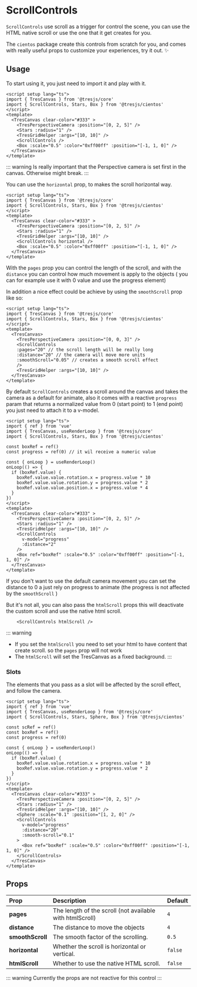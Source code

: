 # ScrollControls

<DocsDemo>
  <ScrollControlsDemo />
</DocsDemo>

`ScrollControls` use scroll as a trigger for control the scene, you can use the HTML native scroll or use the one that it get creates for you.

The `cientos` package create this controls from scratch for you, and comes with really useful props to customize your experiences, try it out. ✨

## Usage

To start using it, you just need to import it and play with it.

```vue{10}
<script setup lang="ts">
import { TresCanvas } from '@tresjs/core'
import { ScrollControls, Stars, Box } from '@tresjs/cientos'
</script>
<template>
  <TresCanvas clear-color="#333" >
    <TresPerspectiveCamera :position="[0, 2, 5]" />
    <Stars :radius="1" />
    <TresGridHelper :args="[10, 10]" />
    <ScrollControls />
    <Box :scale="0.5" :color="0xff00ff" :position="[-1, 1, 0]" />
  </TresCanvas>
</template>
```

::: warning
Is really important that the Perspective camera is set first in the canvas. Otherwise might break.
:::

You can use the `horizontal` prop, to makes the scroll horizontal way.

<DocsDemo>
  <ScrollControlsHorizontalDemo />
</DocsDemo>

```vue{4}
<script setup lang="ts">
import { TresCanvas } from '@tresjs/core'
import { ScrollControls, Stars, Box } from '@tresjs/cientos'
</script>
<template>
  <TresCanvas clear-color="#333" >
    <TresPerspectiveCamera :position="[0, 2, 5]" />
    <Stars :radius="1" />
    <TresGridHelper :args="[10, 10]" />
    <ScrollControls horizontal />
    <Box :scale="0.5" :color="0xff00ff" :position="[-1, 1, 0]" />
  </TresCanvas>
</template>
```

With the `pages` prop you can control the length of the scroll, and with the `distance` you can control how much movement is apply to the objects ( you can for example use it with 0 value and use the progress element)

In addition a nice effect could be achieve by using the `smoothScroll` prop like so:
<DocsDemo>
  <ScrollControlsPagesDemo />
</DocsDemo>

```vue{8-11}
<script setup lang="ts">
import { TresCanvas } from '@tresjs/core'
import { ScrollControls, Stars, Box } from '@tresjs/cientos'
</script>
<template>
  <TresCanvas>
    <TresPerspectiveCamera :position="[0, 0, 3]" />
    <ScrollControls
    :pages="20" // the scroll length will be really long
    :distance="20" // the camera will move more units
    :smoothScroll="0.05" // creates a smooth scroll effect
    />
    <TresGridHelper :args="[10, 10]" />
  </TresCanvas>
</template>
```

By default `ScrollControls` creates a scroll around the canvas and takes the camera as a default for animate, also it comes with a reactive `progress` param that returns a normalized value from 0 (start point) to 1 (end point) you just need to attach it to a v-model.

<DocsDemo>
  <ScrollControlsProgressDemo />
</DocsDemo>

```vue{7,24-25}
<script setup lang="ts">
import { ref } from 'vue'
import { TresCanvas, useRenderLoop } from '@tresjs/core'
import { ScrollControls, Stars, Box } from '@tresjs/cientos'

const boxRef = ref()
const progress = ref(0) // it wil receive a numeric value

const { onLoop } = useRenderLoop()
onLoop(() => {
  if (boxRef.value) {
    boxRef.value.value.rotation.x = progress.value * 10
    boxRef.value.value.rotation.y = progress.value * 2
    boxRef.value.value.position.x = progress.value * 4
  }
})
</script>
<template>
  <TresCanvas clear-color="#333" >
    <TresPerspectiveCamera :position="[0, 2, 5]" />
    <Stars :radius="1" />
    <TresGridHelper :args="[10, 10]" />
    <ScrollControls
      v-model="progress"
      :distance="2"
    />
    <Box ref="boxRef" :scale="0.5" :color="0xff00ff" :position="[-1, 1, 0]" />
  </TresCanvas>
</template>
```

If you don't want to use the default camera movement you can set the distance to 0 a just rely on progress to animate (the progress is not affected by the `smoothScroll` )

<DocsDemo>
  <ScrollControlsProgressCameraDemo />
</DocsDemo>

But it's not all, you can also pass the `htmlScroll` props this will deactivate the custom scroll and use the native html scroll.

```vue{1}
    <ScrollControls htmlScroll />
```

::: warning
- If you set the `htmlScroll` you need to set your html to have content that create scroll. so the `pages` prop will not work
- The `htmlScroll` will set the TresCanvas as a fixed background.
:::

### Slots

The elements that you pass as a slot will be affected by the scroll effect, and follow the camera.

<DocsDemo>
  <ScrollControlsSlotsDemo />
</DocsDemo>

```vue{24-30}
<script setup lang="ts">
import { ref } from 'vue'
import { TresCanvas, useRenderLoop } from '@tresjs/core'
import { ScrollControls, Stars, Sphere, Box } from '@tresjs/cientos'

const scRef = ref()
const boxRef = ref()
const progress = ref(0)

const { onLoop } = useRenderLoop()
onLoop(() => {
  if (boxRef.value) {
    boxRef.value.value.rotation.x = progress.value * 10
    boxRef.value.value.rotation.y = progress.value * 2
  }
})
</script>
<template>
  <TresCanvas clear-color="#333" >
    <TresPerspectiveCamera :position="[0, 2, 5]" />
    <Stars :radius="1" />
    <TresGridHelper :args="[10, 10]" />
    <Sphere :scale="0.1" :position="[1, 2, 0]" />
    <ScrollControls
      v-model="progress"
      :distance="20"
      :smooth-scroll="0.1"
    >
      <Box ref="boxRef" :scale="0.5" :color="0xff00ff" :position="[-1, 1, 0]" />
    </ScrollControls>
  </TresCanvas>
</template>

```

## Props

| Prop             | Description                                              | Default |
| :--------------- | :------------------------------------------------------- | ------- |
| **pages**        | The length of the scroll (not available with htmlScroll) | `4`     |
| **distance**     | The distance to move the objects                         | `4`     |
| **smoothScroll** | The smooth factor of the scrolling.                      | `0.5`   |
| **horizontal**   | Whether the scroll is horizontal or vertical.            | `false` |
| **htmlScroll**   | Whether to use the native HTML scroll.                   | `false` |

::: warning
Currently the props are not reactive for this control
:::